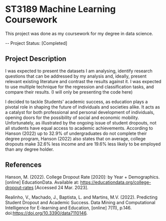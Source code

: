 # ST3189 Machine Learning Coursework

This project was done as my coursework for my degree in data science.

-- Project Status: [Completed]

## Project Description

I was expected to present the datasets I am analysing, identify research questions that can be addressed by my analysis and, ideally, present relevant existing literature and contrast the results against it. I was expected to use multiple technique for the regression and classification tasks, and compare their results. (I will only be presenting the code here)

I decided to tackle Students' academic success, as education plays a pivotal role in shaping the future of individuals and societies alike. It acts as a catalyst for both professional and personal development of individuals, opening doors for the possibility of social and economic mobility. Unfortunately, as illustrated by the ongoing issue of student dropouts, not all students have equal access to academic achievements. According to Hanson (2022) up to 32.9% of undergraduates do not complete their degree program, Hanson (2022) also states that on average, college dropouts make 32.6% less income and are 19.6% less likely to be employed than any degree holder.

## References

Hanson, M. (2022). College Dropout Rate [2020]: by Year + Demographics. [online] EducationData. Available at: https://educationdata.org/college-dropout-rates [Accessed 24 Mar. 2023].

Realinho, V., Machado, J., Baptista, L. and Martins, M.V. (2022). Predicting Student Dropout and Academic Success. Data Mining and Computational Intelligence for E-learning and Education, [online] 7(11), p.146. doi:https://doi.org/10.3390/data7110146.


